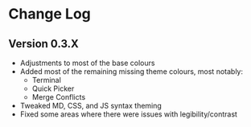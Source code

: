 # Change Log

## Version 0.3.X
- Adjustments to most of the base colours
- Added most of the remaining missing theme colours, most notably:
  - Terminal
  - Quick Picker
  - Merge Conflicts
- Tweaked MD, CSS, and JS syntax theming
- Fixed some areas where there were issues with legibility/contrast

